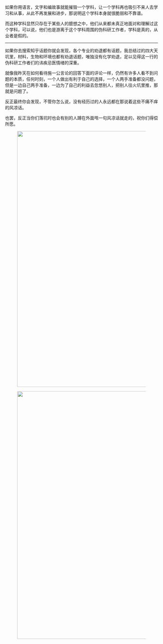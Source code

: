 <p>如果你用语言，文字和编故事就能摧毁一个学科，让一个学科再也吸引不来人去学习和从事，从此不再发展和进步，那说明这个学科本身就很脆弱和不靠谱。</p><p>而这种学科显然只存在于某些人的臆想之中，他们从来都未真正地面对和理解过这个学科，可以说，他们也是游离于这个学科周围的伪科研工作者，学科是真的，从业者是假的。</p><hr/><p>如果你去搜索知乎话题你就会发现，各个专业的劝退都有话题，我总结过的四大天坑里，材料，生物和环境也都有劝退话题，唯独没有化学劝退，足以见得这一行的伪科研工作者们的讳疾忌医情绪的深重。</p><p>就像我昨天在如何看待施一公言论的回答下面的评论一样，仍然有许多人看不到问题的本质，任何时刻，一个人做出有利于自己的选择，一个人两手准备都没问题，但是一边自己两手准备，一边为了自己的利益去忽悠别人，把别人往火坑里推，那就是问题了。</p><p>反正最终你会发现，不管你怎么说，没有经历过的人永远都在那说着这些不痛不痒的风凉话。</p><p>也罢，反正当你们落坑时也会有别的人蹲在外面甩一句风凉话就走的，祝你们得偿所愿。</p><figure data-size="normal"><img data-rawheight="306" src="https://pic1.zhimg.com/v2-554e2c4646541d7a3f0451fb8aab4774_b.jpg" data-size="normal" data-rawwidth="843" class="origin_image zh-lightbox-thumb" width="843" data-original="https://pic1.zhimg.com/v2-554e2c4646541d7a3f0451fb8aab4774_r.jpg"/></figure><figure data-size="normal"><img data-rawheight="288" src="https://pic3.zhimg.com/v2-ed9fb7893944c811c1fefe7e2e4af2ae_b.jpg" data-size="normal" data-rawwidth="816" class="origin_image zh-lightbox-thumb" width="816" data-original="https://pic3.zhimg.com/v2-ed9fb7893944c811c1fefe7e2e4af2ae_r.jpg"/></figure>